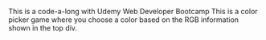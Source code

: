 This is a code-a-long with Udemy Web Developer Bootcamp
This is a color picker game where you choose a color based on the RGB information shown in the top div.
